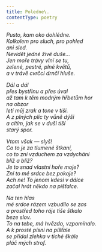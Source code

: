 ```yaml
---
title: Poledne\.
contentType: poetry
---
```


<section>

_Pusto, kam oko dohlédne.  
Kolkolem pro sluch, pro pohled  
ani sled.  
Nevidět jedné živé duše…  
Jen moře trávy vlní se tu,  
zelené, pestré, plné květů,  
a v trávě cvrčci drnčí hluše._

</section>

<section>

_Dál a dál  
přes bystřinu a přes úval  
až tam k těm modrým hřbetům hor  
na obzor  
letí můj zrak a tone v tiši.  
A z plných plic ty vůně dýši  
a cítím, jak se v duši tiší  
starý spor._

</section>

<section>

_Vtom však — slyš!  
Co to je za tlumené štkaní,  
co to zní vzduchem za vzdychání  
blíž a blíž?  
Je to snad vlastní hoře moje?  
Zní to mé srdce bez pokoje?  
Ach ne! To jenom kdesi v dálce  
začal hrát někdo na píšťalce._

</section>

<section>

_Na ten hlas  
mé srdce rázem vzbudilo se zas  
a prostřed toho ráje tiše štkalo  
beze slov.  
To na tebe, má hvězdo, vzpomínalo.  
A k prosté písni na píšťale  
se přidal zlehka v tiché škále  
pláč mých strof._

</section>
